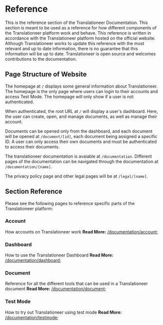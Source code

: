 # Reference

This is the reference section of the Translationeer Documentation. This section is meant to be used as a reference for how different components of the Translationeer platform work and behave. This reference is written in accordance with the Translationeer platform hosted on the official website. Although Translationeer works to update this reference with the most relevant and up to date information, there is no guarantee that this information will be up to date. Translationeer is open source and welcomes contributions to the documentation. 

## Page Structure of Website

The homepage at `/` displays some general information about Translationeer. The homepage is the only page where users can login to their accounts and access Test Mode. The homepage will only show if a user is not authenticated.

When authenticated, the root URL at `/` will display a user's dashboard. Here, the user can create, open, and manage documents, as well as manage their account. 

Documents can be opened only from the dashboard, and each document will be opened at `/document/[id]`, each document being assigned a specific ID. A user can only access their own documents and must be authenticated to access their documents.

The translationeer documentation is avaiable at `/documentation`. Different pages of the documentation can be navigated through the documentation at `/documentation/[name]`.

The privacy policy page and other legal pages will be at `/legal/[name]`.

## Section Reference

Please see the following pages to reference specific parts of the Translationeer platform:

### Account 
How accounts on Translationeer work
**Read More:** [/documentation/account](/documentation/account);

### Dashboard
How to use the Translationeer Dashboard
**Read More:** [/documentation/dashboard](/documentation/dashboard);

### Document
Reference for all the different tools that can be used in a Translationeer document
**Read More:** [/documentation/document](/documentation/document);

### Test Mode
How to try out Translationeer using test mode
**Read More:** [/documentation/testmode](/documentation/testmode);





